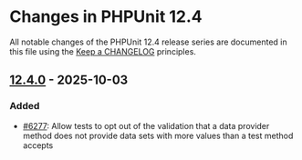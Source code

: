 # Changes in PHPUnit 12.4

All notable changes of the PHPUnit 12.4 release series are documented in this file using the [Keep a CHANGELOG](https://keepachangelog.com/) principles.

## [12.4.0] - 2025-10-03

### Added

* [#6277](https://github.com/sebastianbergmann/phpunit/issues/6277): Allow tests to opt out of the validation that a data provider method does not provide data sets with more values than a test method accepts

[12.4.0]: https://github.com/sebastianbergmann/phpunit/compare/12.3...main
